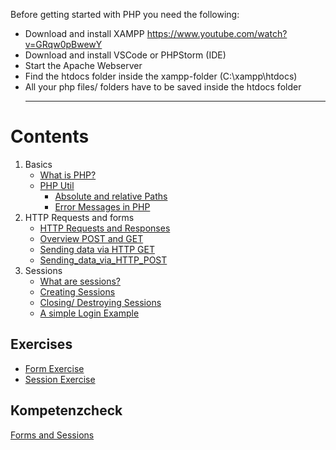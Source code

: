 Before getting started with PHP you need the following:
 - Download and install XAMPP https://www.youtube.com/watch?v=GRqw0pBwewY
 - Download and install VSCode or PHPStorm (IDE)
 - Start the Apache Webserver 
 - Find the htdocs folder inside the xampp-folder (C:\xampp\htdocs)
 - All your php files/ folders have to be saved inside the htdocs folder
   ___
# Contents
1. Basics
   - [What is PHP?](php_history.md)
   - [PHP Util](php_basics.md)
      - [Absolute and relative Paths](absolute_relative_paths.md)
      - [Error Messages in PHP](php_error_messages.md)
3. HTTP Requests and forms
   - [HTTP Requests and Responses](http_requests_responses.md)
   - [Overview POST and GET](post_get_overview.md)
   - [Sending data via HTTP GET](sending_data_via_http_get.md)
   - [Sending_data_via_HTTP_POST](sending_data_via_http_post.md)
4. Sessions
   - [What are sessions?](what_are_sessions.md)
   - [Creating Sessions](creating_sessions.md)
   - [Closing/ Destroying Sessions](deleting_destroying_sessions.md)
   - [A simple Login Example](simple_login_logout_example.md)
  
## Exercises
- [Form Exercise](php_form_exercise.md)
- [Session Exercise](php_session_exercise.md)

## Kompetenzcheck
[Forms and Sessions](php_form_sessions_kompetenzcheck.md)
